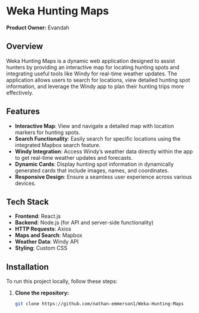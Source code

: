 # Weka Hunting Maps

**Product Owner:** Evandah

## Overview

Weka Hunting Maps is a dynamic web application designed to assist hunters by providing an interactive map for locating hunting spots and integrating useful tools like Windy for real-time weather updates. The application allows users to search for locations, view detailed hunting spot information, and leverage the Windy app to plan their hunting trips more effectively.

## Features

- **Interactive Map**: View and navigate a detailed map with location markers for hunting spots.
- **Search Functionality**: Easily search for specific locations using the integrated Mapbox search feature.
- **Windy Integration**: Access Windy’s weather data directly within the app to get real-time weather updates and forecasts.
- **Dynamic Cards**: Display hunting spot information in dynamically generated cards that include images, names, and coordinates.
- **Responsive Design**: Ensure a seamless user experience across various devices.

## Tech Stack

- **Frontend**: React.js
- **Backend**: Node.js (for API and server-side functionality)
- **HTTP Requests**: Axios
- **Maps and Search**: Mapbox
- **Weather Data**: Windy API
- **Styling**: Custom CSS

## Installation

To run this project locally, follow these steps:

1. **Clone the repository:**

   ```bash
   git clone https://github.com/nathan-emmerson1/Weka-Hunting-Maps
